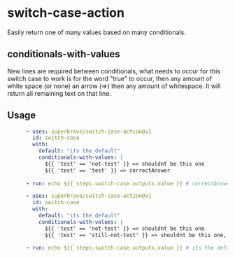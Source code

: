 # switch-case-action

Easily return one of many values based on many conditionals.

## conditionals-with-values

New lines are required between conditionals, what needs to occur for this switch case to work is for the word "true" to occur, then any amount of white space (or none) an arrow (=>) then any amount of whitespace. It will return all remaining text on that line.

## Usage

```yml
      - uses: superbrave/switch-case-action@v1
        id: switch-case
        with:
          default: "its the default"
          conditionals-with-values: |
            ${{ 'test' == 'not-test' }} => shouldnt be this one
            ${{ 'test' == 'test' }} => correctAnswer
          
      - run: echo ${{ steps.switch-case.outputs.value }} # correctAnswer
```


```yml
      - uses: superbrave/switch-case-action@v1
        id: switch-case
        with:
          default: "its the default"
          conditionals-with-values: |
            ${{ 'test' == 'not-test' }} => shouldnt be this one
            ${{ 'test' == 'still-not-test' }} => shouldnt be this one, too
          
      - run: echo ${{ steps.switch-case.outputs.value }} # its the default
```
